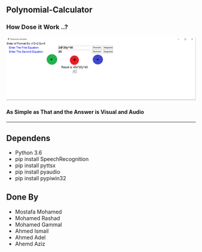<html>

## Polynomial-Calculator
<div>
    <h3>How Dose it Work ..?</h3>
    <img src="GUIRUN.png"></div> 
    <h4>As Simple as That and the Answer is Visual and Audio </h4>
 <hr>
    <h2>Dependens</h2>
    <ul> <li> Python 3.6</li>
    <li>pip install SpeechRecognition</li>
    <li>pip install pyttsx</li>
    <li>pip install pyaudio</li>
    <li> pip install pypiwin32</li>
</ul>
</body>
<body>

<h2> Done By </h2>
<ul> <li>Mostafa Mohamed </li>
<li>Mohamed Rashad </li>
<li>Mohamed Gammal</li>
<li>Ahmed Ismail</li>
<li>Ahmed Adel</li> 
<li>Ahemd Aziz</li> 
    </ul>


</html>
